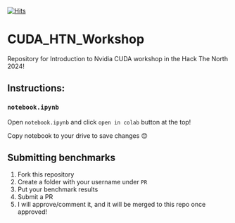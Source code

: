[![Hits](https://hits.seeyoufarm.com/api/count/incr/badge.svg?url=https%3A%2F%2Fgithub.com%2Fpjyi2147%2FCUDA_HTN_Workshop&count_bg=%23FFBC93&title_bg=%238FC2FF&icon=&icon_color=%23E7E7E7&title=hits&edge_flat=false)](https://hits.seeyoufarm.com)

# CUDA_HTN_Workshop

Repository for Introduction to Nvidia CUDA workshop in the Hack The North 2024!

## Instructions:

### `notebook.ipynb`

Open `notebook.ipynb` and click `open in colab` button at the top!

Copy notebook to your drive to save changes 😊

## Submitting benchmarks

1. Fork this repository
2. Create a folder with your username under `PR`
3. Put your benchmark results
4. Submit a PR
5. I will approve/comment it, and it will be merged to this repo once approved!
